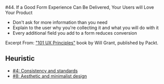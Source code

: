 #44. If a Good Form Experience Can Be Delivered, Your Users will Love Your Product
-  Don't ask for more information than you need
-  Explain to the user why you're collecting it and what you will do with it
-  Every additional field you add to a form reduces conversion

Excerpt From: ["101 UX Principles"](https://www.packtpub.com/web-development/101-ux-principles) book by Will Grant, published by Packt.

## Heuristic
- [#4: Consistency and standards](https://github.com/fullcircle23/fullcircle23.github.io/blob/master/2020/ui-ux/10-usability-heuristics-for-user-interface-design.md#4-consistency-and-standards-consistency)
- [#8: Aesthetic and minimalist design](https://github.com/fullcircle23/fullcircle23.github.io/blob/master/2020/ui-ux/10-usability-heuristics-for-user-interface-design.md#8-aesthetic-and-minimalist-design-design)
